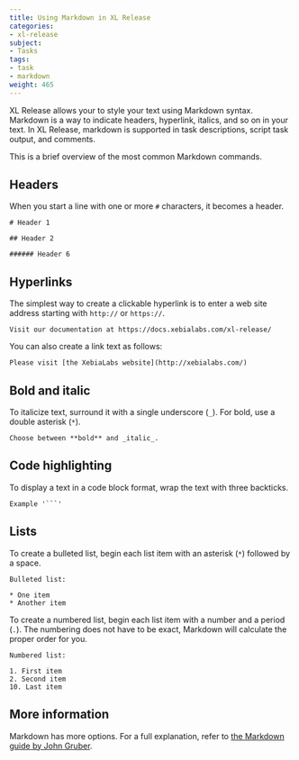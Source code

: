 ```yaml
---
title: Using Markdown in XL Release
categories:
- xl-release
subject:
- Tasks
tags:
- task
- markdown
weight: 465
---
```


XL Release allows your to style your text using Markdown syntax. Markdown is a way to indicate headers, hyperlink, italics, and so on in your text. In XL Release, markdown is supported in task descriptions, script task output, and comments.

This is a brief overview of the most common Markdown commands.

## Headers

When you start a line with one or more `#` characters, it becomes a header.

	# Header 1

	## Header 2

	###### Header 6

## Hyperlinks

The simplest way to create a clickable hyperlink is to enter a web site address starting with `http://` or `https://`.

    Visit our documentation at https://docs.xebialabs.com/xl-release/

You can also create a link text as follows:

    Please visit [the XebiaLabs website](http://xebialabs.com/)

## Bold and italic

To italicize text, surround it with a single underscore (`_`). For bold, use a double asterisk (`*`).

    Choose between **bold** and _italic_.

## Code highlighting

To display a text in a code block format, wrap the text with three backticks.

```
Example '```'
```

## Lists

To create a bulleted list, begin each list item with an asterisk (`*`) followed by a space.

    Bulleted list:

    * One item
    * Another item

To create a numbered list, begin each list item with a number and a period (`.`). The numbering does not have to be exact, Markdown will calculate the proper order for you.

    Numbered list:

    1. First item
    2. Second item
    10. Last item

## More information

Markdown has more options. For a full explanation, refer to [the Markdown guide by John Gruber](http://daringfireball.net/projects/markdown/syntax).
